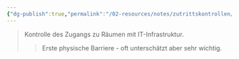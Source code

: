 ```yaml
---
{"dg-publish":true,"permalink":"/02-resources/notes/zutrittskontrollen/","tags":["it-sicherheit/physisch"],"noteIcon":"","updated":"2025-08-26T16:35:24.743+02:00"}
---
```


>Kontrolle des Zugangs zu Räumen mit IT-Infrastruktur.
>>Erste physische Barriere - oft unterschätzt aber sehr wichtig.